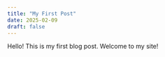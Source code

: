 ```yaml
---
title: "My First Post"
date: 2025-02-09
draft: false
---
```


Hello! This is my first blog post. Welcome to my site!